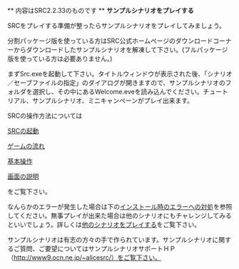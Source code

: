 ** 内容はSRC2.2.33のものです **
**サンプルシナリオをプレイする**

SRCをプレイする準備が整ったらサンプルシナリオをプレイしてみましょう。

分割パッケージ版を使っている方はSRC公式ホームページのダウンロードコーナーからダウンロードしたサンプルシナリオを解凍して下さい。(フルパッケージ版を使っている方は必要ありません。)

まずSrc.exeを起動して下さい。タイトルウィンドウが表示された後、「シナリオ／セーブファイルの指定」のダイアログが開きますので、サンプルシナリオのフォルダを選択し、その中にあるWelcome.eveを読み込んでください。チュートリアル、サンプルシナリオ、ミニキャンペーンがプレイ出来ます。

SRCの操作方法については

[SRCの起動](SRCの起動.md)

[ゲームの流れ](ゲームの流れ.md)

[基本操作](基本操作.md)

[画面の説明](画面の説明.md)

をご覧下さい。

なんらかのエラーが発生した場合は下の[インストール時のエラーへの対処](インストール時のエラーへの対処.md)を参照してください。無事プレイが出来た場合は他のシナリオにもチャレンジしてみるといいでしょう。詳しくは[他のシナリオをプレイする](他のシナリオをプレイする.md)をご覧下さい。

サンプルシナリオは有志の方々の手で作られています。サンプルシナリオに関するご質問、ご要望についてはサンプルシナリオサポートＨＰ（http://www9.ocn.ne.jp/~alicesrc/）をご覧下さい。
